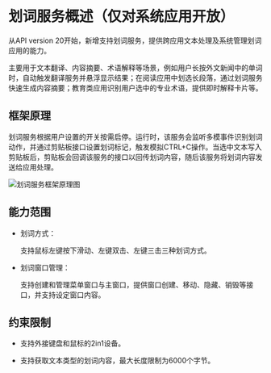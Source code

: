 # 划词服务概述（仅对系统应用开放）

<!--Kit: Basic Services Kit-->
<!--Subsystem: SelectionInput-->
<!--Owner: @no86-->
<!--Designer: @mmwwbb-->
<!--Tester: @dong-dongzhen-->
<!--Adviser: @fang-jinxu-->

从API version 20开始，新增支持划词服务，提供跨应用文本处理及系统管理划词应用的能力。

主要用于文本翻译、内容摘要、术语解释等场景，例如用户长按外文新闻中的单词时，自动触发翻译服务并悬浮显示结果；在阅读应用中划选长段落，通过划词服务快速生成内容摘要；教育类应用识别用户选中的专业术语，提供即时解释卡片等。

## 框架原理

划词服务根据用户设置的开关按需启停。运行时，该服务会监听多模事件识别划词动作，并通过剪贴板接口设置划词标记，触发模拟CTRL+C操作。当选中文本写入剪贴板后，剪贴板会回调该服务的接口以回传划词内容，随后该服务将划词内容发送给应用处理。

![划词服务框架原理图](figures/selection-service-schematic.jpg)

## 能力范围

- 划词方式：

  支持鼠标左键按下滑动、左键双击、左键三击三种划词方式。

- 划词窗口管理：

  支持创建和管理菜单窗口与主窗口，提供窗口创建、移动、隐藏、销毁等接口，并支持设定窗口内容。

## 约束限制

- 支持外接键盘和鼠标的2in1设备。

- 支持获取文本类型的划词内容，最大长度限制为6000个字节。
